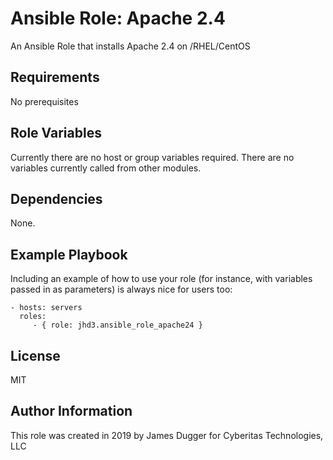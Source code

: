 Ansible Role: Apache 2.4
=========

An Ansible Role that installs Apache 2.4 on /RHEL/CentOS

Requirements
------------

No prerequisites

Role Variables
--------------

Currently there are no host or group variables required.  There are no variables currently called from other modules.

Dependencies
------------

None.

Example Playbook
----------------

Including an example of how to use your role (for instance, with variables passed in as parameters) is always nice for users too:

    - hosts: servers
      roles:
         - { role: jhd3.ansible_role_apache24 }

License
-------

MIT

Author Information
------------------

This role was created in 2019 by James Dugger for Cyberitas Technologies, LLC

